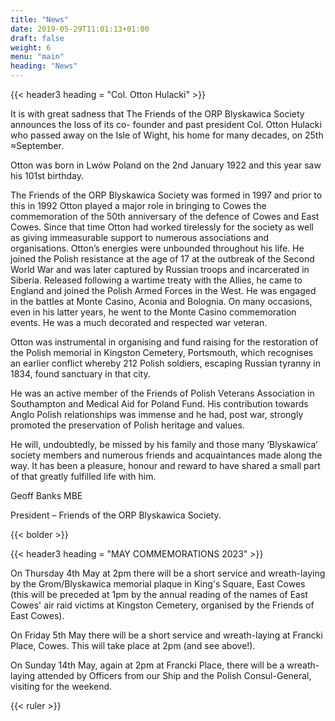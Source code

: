 ```yaml
---
title: "News"
date: 2019-05-29T11:01:13+01:00
draft: false
weight: 6
menu: "main"
heading: "News"
---
```


{{< header3 heading = "Col. Otton Hulacki" >}}

It is with great sadness that The Friends of the ORP Blyskawica Society announces the loss of its co- founder and past president Col. Otton Hulacki who passed away on the Isle of Wight, his home for many decades, on 25th ≈September.

Otton was born in Lwów Poland on the 2nd January 1922 and this year saw his 101st birthday.

The Friends of the ORP Blyskawica Society was formed in 1997 and prior to this in 1992 Otton played a major role in bringing to Cowes the commemoration of the 50th anniversary of the defence of Cowes and East Cowes. Since that time Otton had worked tirelessly for the society as well as giving immeasurable support to numerous associations and organisations.
Otton’s energies were unbounded throughout his life. He joined the Polish resistance at the age of 17 at the outbreak of the Second World War and was later captured by Russian troops and incarcerated in Siberia. Released following a wartime treaty with the Allies, he came to England and joined the Polish Armed Forces in the West. He was engaged in the battles at Monte Casino, Aconia and Bolognia. On many occasions, even in his latter years, he went to the Monte Casino commemoration events. He was a much decorated and respected war veteran.

Otton was instrumental in organising and fund raising for the restoration of the Polish memorial in Kingston Cemetery, Portsmouth, which recognises an earlier conflict whereby 212 Polish soldiers, escaping Russian tyranny in 1834, found sanctuary in that city.

He was an active member of the Friends of Polish Veterans Association in Southampton and Medical Aid for Poland Fund.
His contribution towards Anglo Polish relationships was immense and he had, post war, strongly promoted the preservation of Polish heritage and values.

He will, undoubtedly, be missed by his family and those many ‘Blyskawica’ society members and numerous friends and acquaintances made along the way.
It has been a pleasure, honour and reward to have shared a small part of that greatly fulfilled life with him.

Geoff Banks MBE

President – Friends of the ORP Blyskawica Society.



{{< bolder >}}    
   
{{< header3 heading = "MAY COMMEMORATIONS 2023" >}}


On Thursday 4th May at 2pm there will be a short service and wreath-laying by the Grom/Blyskawica memorial plaque in King's Square, East Cowes (this will be preceded at 1pm by the annual reading of the names of East Cowes' air raid victims at Kingston Cemetery, organised by the Friends of East Cowes).

On Friday 5th May there will be a short service and wreath-laying at Francki Place, Cowes. This will take place at 2pm (and see above!).

On Sunday 14th May, again at 2pm at Francki Place, there will be a wreath-laying attended by Officers from our Ship and the Polish Consul-General, visiting for the weekend.

{{< ruler >}}








